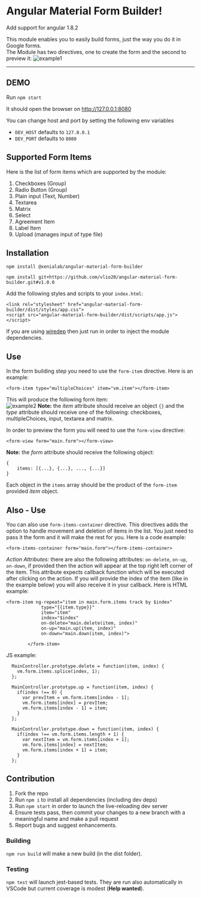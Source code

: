 # Angular Material Form Builder!

Add support for angular 1.8.2

This module enables you to easily build forms, just the way you do it in Google forms.  
The Module has two directives, one to create the form and the second to preview it:
![example1](http://i.imgur.com/i4e6KWQ.png)

---

## DEMO

Run `npm start`

It should open the browser on http://127.0.0.1:8080

You can change host and port by setting the following env variables

- `DEV_HOST` defaults to `127.0.0.1`
- `DEV_PORT` defaults to `8080`

## Supported Form Items

Here is the list of form items which are supported by the module:

1.  Checkboxes (Group)
1.  Radio Button (Group)
1.  Plain input (Text, Number)
1.  Textarea
1.  Matrix
1.  Select
1.  Agreement Item
1.  Label Item
1.  Upload (manages input of type file)

## Installation

`npm install @xenialab/angular-material-form-builder`

`npm install git+https://github.com/vlio20/angular-material-form-builder.git#v1.0.0`

Add the following styles and scripts to your `index.html`:

    <link rel="stylesheet" href="angular-material-form-builder/dist/styles/app.css">
    <script src="angular-material-form-builder/dist/scripts/app.js"></script>

If you are using [wiredep](https://github.com/taptapship/wiredep) then just run in order to inject the module dependencies.

## Use

In the form building step you need to use the `form-item` directive. Here is an example:

    <form-item type="multipleChoices" item="vm.item"></form-item>

This will produce the following form item:  
![example2](http://i.imgur.com/6jOnwmu.png)
**Note:** the _item_ attribute should receive an object `{}` and the _type_ attribute should receive one of the following: checkboxes, multipleChoices, input, textarea and matrix.

In order to preview the form you will need to use the `form-view` directive:

    <form-view form="main.form"></form-view>

**Note:** the _form_ attribute should receive the following object:

    {
    	items: [{...}, {...}, ..., {...}]
    }

Each object in the `items` array should be the product of the `form-item` provided _item_ object.

## Also - Use

You can also use `form-items-container` directive. This directives adds the option to handle movement and deletion of items in the list. You just need to pass it the form and it will make the rest for you. Here is a code example:

```
<form-items-container form="main.form"></form-items-container>
```

_Action Attributes:_
there are also the following attributes: `on-delete`, `on-up`, `on-down`, if provided then the action will appear at the top right left corner of the item. This attribute expects callback function which will be executed after clicking on the action. If you will provide the index of the item (like in the example below) you will also receive it in your callback.
Here is HTML example:

```
<form-item ng-repeat="item in main.form.items track by $index"
             type="{{item.type}}"
             item="item"
             index="$index"
             on-delete="main.delete(item, index)"
             on-up="main.up(item, index)"
             on-down="main.down(item, index)">

        </form-item>
```

JS example:

```
  MainController.prototype.delete = function(item, index) {
    vm.form.items.splice(index, 1);
  };

  MainController.prototype.up = function(item, index) {
    if(index !== 0) {
      var prevItem = vm.form.items[index - 1];
      vm.form.items[index] = prevItem;
      vm.form.items[index - 1] = item;
    }
  };

  MainController.prototype.down = function(item, index) {
    if(index !== vm.form.items.length + 1) {
      var nextItem = vm.form.items[index + 1];
      vm.form.items[index] = nextItem;
      vm.form.items[index + 1] = item;
    }
  };
```

## Contribution

1. Fork the repo
1. Run `npm i` to install all dependencies (including dev deps)
1. Run `npm start` in order to launch the live-reloading dev server
1. Ensure tests pass, then commit your changes to a new branch with a meaningful name and make a pull request
1. Report bugs and suggest enhancements.

### Building

`npm run build` will make a new build (in the dist folder).

### Testing

`npm test` will launch jest-based tests. They are run also automatically in VSCode but current coverage is modest (**Help wanted**).
